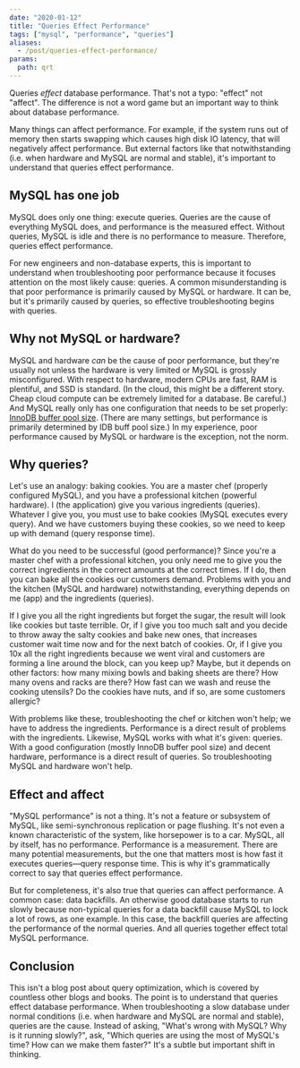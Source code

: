 ```yaml
---
date: "2020-01-12"
title: "Queries Effect Performance"
tags: ["mysql", "performance", "queries"]
aliases:
  - /post/queries-effect-performance/
params:
  path: qrt
---
```


Queries _effect_ database performance. That's not a typo: "effect" not "affect". The difference is not a word game but an important way to think about database performance.

Many things can affect performance. For example, if the system runs out of memory then starts swapping which causes high disk IO latency, that will negatively affect performance. But external factors like that notwithstanding (i.e. when hardware and MySQL are normal and stable), it's important to understand that queries effect performance.

## MySQL has one job

MySQL does only one thing: execute queries. Queries are the cause of everything MySQL does, and performance is the measured effect. Without queries, MySQL is idle and there is no performance to measure.  Therefore, queries effect performance.

For new engineers and non-database experts, this is important to understand when troubleshooting poor performance because it focuses attention on the most likely cause: queries. A common misunderstanding is that poor performance is primarily caused by MySQL or hardware. It can be, but it's primarily caused by queries, so effective troubleshooting begins with queries.

## Why not MySQL or hardware?

MySQL and hardware _can_ be the cause of poor performance, but they're usually not unless the hardware is very limited or MySQL is grossly misconfigured. With respect to hardware, modern CPUs are fast, RAM is plentiful, and SSD is standard. (In the cloud, this might be a different story. Cheap cloud compute can be extremely limited for a database. Be careful.) And MySQL really only has one configuration that needs to be set properly: [InnoDB buffer pool size](https://dev.mysql.com/doc/refman/5.7/en/innodb-buffer-pool-resize.html). (There are many settings, but performance is primarily determined by IDB buff pool size.) In my experience, poor performance caused by MySQL or hardware is the exception, not the norm.

## Why queries?

Let's use an analogy: baking cookies. You are a master chef (properly configured MySQL), and you have a professional kitchen (powerful hardware). I (the application) give you various ingredients (queries). Whatever I give you, you must use to bake cookies (MySQL executes every query). And we have customers buying these cookies, so we need to keep up with demand (query response time).

What do you need to be successful (good performance)? Since you're a master chef with a professional kitchen, you only need me to give you the correct ingredients in the correct amounts at the correct times. If I do, then you can bake all the cookies our customers demand. Problems with you and the kitchen (MySQL and hardware) notwithstanding, everything depends on me (app) and the ingredients (queries).

If I give you all the right ingredients but forget the sugar, the result will look like cookies but taste terrible. Or, if I give you too much salt and you decide to throw away the salty cookies and bake new ones, that increases customer wait time now and for the next batch of cookies. Or, if I give you 10x all the right ingredients because we went viral and customers are forming a line around the block, can you keep up? Maybe, but it depends on other factors: how many mixing bowls and baking sheets are there? How many ovens and racks are there? How fast can we wash and reuse the cooking utensils? Do the cookies have nuts, and if so, are some customers allergic?

With problems like these, troubleshooting the chef or kitchen won't help; we have to address the ingredients. Performance is a direct result of problems with the ingredients. Likewise, MySQL works with what it's given: queries. With a good configuration (mostly InnoDB buffer pool size) and decent hardware, performance is a direct result of queries. So troubleshooting MySQL and hardware won't help.

## Effect and affect

"MySQL performance" is not a thing. It's not a feature or subsystem of MySQL, like semi-synchronous replication or page flushing. It's not even a known characteristic of the system, like horsepower is to a car. MySQL, all by itself, has no performance. Performance is a measurement. There are many potential measurements, but the one that matters most is how fast it executes queries&mdash;query response time. This is why it's grammatically correct to say that queries effect performance.

But for completeness, it's also true that queries can affect performance. A common case: data backfills. An otherwise good database starts to run slowly because non-typical queries for a data backfill cause MySQL to lock a lot of rows, as one example. In this case, the backfill queries are affecting the performance of the normal queries. And all queries together effect total MySQL performance.

## Conclusion

This isn't a blog post about query optimization, which is covered by countless other blogs and books. The point is to understand that queries effect database performance. When troubleshooting a slow database under normal conditions (i.e. when hardware and MySQL are normal and stable), queries are the cause. Instead of asking, "What's wrong with MySQL? Why is it running slowly?", ask, "Which queries are using the most of MySQL's time? How can we make them faster?" It's a subtle but important shift in thinking.
